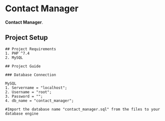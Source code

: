 # Contact Manager
**Contact Manager**.<br>

## Project Setup
```
## Project Requirements
1. PHP ^7.4
2. MySQL

## Project Guide

### Database Connection

MySQL
1. Servername = "localhost";
2. Username = "root";
3. Password = "";
4. db_name = "contact_manager";

#Import the database name "contact_manager.sql" from the files to your database engine
